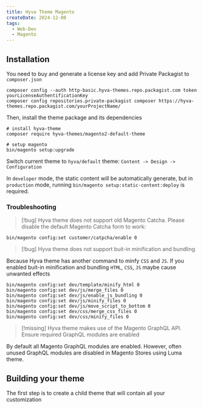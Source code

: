```yaml
---
title: Hyva Theme Magento
createDate: 2024-12-08
tags:
  - Web-Dev
  - Magento
---
```

## Installation

You need to buy and generate a license key and add Private Packagist to `composer.json`

```shell
composer config --auth http-basic.hyva-themes.repo.packagist.com token yourLicenseAuthentificationKey
composer config repositories.private-packagist composer https://hyva-themes.repo.packagist.com/yourProjectName/
```

Then, install the theme package and its dependencies

```shell
# install hyva-theme
composer require hyva-themes/magento2-default-theme

# setup magento
bin/magento setup:upgrade
```

Switch current theme to `hyva/default` theme: `Content -> Design -> Configuration`

In `developer` mode, the static content will be automatically generate, but in `production` mode, running `bin/magento setup:static-content:deploy` is required.
### Troubleshooting

> [!bug] Hyva theme does not support old Magento Catcha. Please disable the default Magento Catcha form to work:

```shell
bin/magento config:set customer/catpcha/enable 0
```

> [!bug] Hyva theme does not support buit-in minification and bundling

Because Hyva theme has another command to minfy `CSS` and `JS`. If you enabled buit-in minification and bundling `HTML`, `CSS`, `JS` maybe cause unwanted effects

```shell
bin/magento config:set dev/template/minify_html 0
bin/magento config:set dev/js/merge_files 0
bin/magento config:set dev/js/enable_js_bundling 0
bin/magento config:set dev/js/minify_files 0
bin/magento config:set dev/js/move_script_to_bottom 0
bin/magento config:set dev/css/merge_css_files 0
bin/magento config:set dev/css/minify_files 0
```

> [!missing] Hyva theme makes use of the Magento GraphQL API. Ensure required GraphQL modules are enabled

By default all Magento GraphQL modules are enabled. However, often unused GraphQL modules are disabled in Magento Stores using Luma theme.

## Building your theme

The first step is to create a child theme that will contain all your customization
